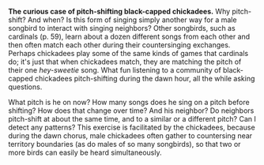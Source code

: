 **The curious case of pitch-shifting black-capped chickadees.** Why pitch-shift? And when? Is this form of singing simply another way for a male songbird to interact with singing neighbors? Other songbirds, such as cardinals (p. 59), learn about a dozen different songs from each other and then often match each other during their countersinging exchanges. Perhaps chickadees play some of the same kinds of games that cardinals do; it's just that when chickadees match, they are matching the pitch of their one *hey-sweetie* song. What fun listening to a community of black-capped chickadees pitch-shifting during the dawn hour, all the while asking questions.

What pitch is he on now? How many songs does he sing on a pitch before shifting? How does that change over time? And his neighbor? Do neighbors pitch-shift at about the same time, and to a similar or a different pitch? Can I detect any patterns? This exercise is facilitated by the chickadees, because during the dawn chorus, male chickadees often gather to countersing near territory boundaries (as do males of so many songbirds), so that two or more birds can easily be heard simultaneously.

